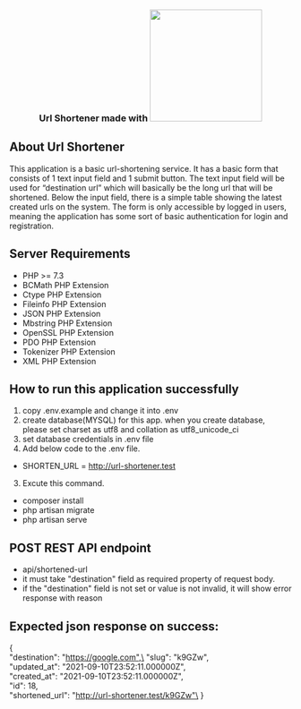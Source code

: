 <h3 align="center">Url Shortener made with <a href="https://laravel.com" target="_blank"><img src="https://raw.githubusercontent.com/laravel/art/master/logo-lockup/5%20SVG/2%20CMYK/1%20Full%20Color/laravel-logolockup-cmyk-red.svg" width="200"></a></h3>

## About Url Shortener

This application is a basic url-shortening service. It has a basic form that consists of 1 text input
field and 1 submit button. The text input field will be used for “destination url” which will basically be the long url that will be shortened.
Below the input field, there is a simple table showing the latest created urls on the system.
The form is only accessible by logged in users, meaning the application has some sort of basic authentication for
login and registration.

## Server Requirements
- PHP >= 7.3
- BCMath PHP Extension
- Ctype PHP Extension
- Fileinfo PHP Extension
- JSON PHP Extension
- Mbstring PHP Extension
- OpenSSL PHP Extension
- PDO PHP Extension
- Tokenizer PHP Extension
- XML PHP Extension

## How to run this application successfully

1. copy .env.example and change it into .env
2. create database(MYSQL) for this app. when you create database, please set charset as utf8 and collation as utf8_unicode_ci
3. set database credentials in .env file
4. Add below code to the .env file. 
- SHORTEN_URL = http://url-shortener.test
3. Excute this command. 
- composer install
- php artisan migrate
- php artisan serve

## POST REST API endpoint
- api/shortened-url
- it must take "destination" field as required property of request body.
- if the "destination" field is not set or value is not invalid, it will show error response with reason
## Expected json response on success:

{\
"destination": "https://google.com",\
"slug": "k9GZw",\
"updated_at": "2021-09-10T23:52:11.000000Z",\
"created_at": "2021-09-10T23:52:11.000000Z",\
"id": 18,\
"shortened_url": "http://url-shortener.test/k9GZw"\
}